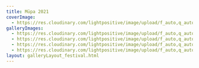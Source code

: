 ```yaml
---
title: Müpa 2021
coverImage:
  - https://res.cloudinary.com/lightpositive/image/upload/f_auto,q_auto/v1647252798/M%C3%9CPA%202021/mupa-1024x683_oyyb5m.jpg
galleryImages:
  - https://res.cloudinary.com/lightpositive/image/upload/f_auto,q_auto/v1647252798/M%C3%9CPA%202021/mupa-1024x683_oyyb5m.jpg
  - https://res.cloudinary.com/lightpositive/image/upload/f_auto,q_auto/v1647252798/M%C3%9CPA%202021/m%C3%BCpa2-1024x683_l1axea.jpg
  - https://res.cloudinary.com/lightpositive/image/upload/f_auto,q_auto/v1647252798/M%C3%9CPA%202021/m%C3%BCpa3-1024x683_qjijnw.jpg
  - https://res.cloudinary.com/lightpositive/image/upload/f_auto,q_auto/v1647252798/M%C3%9CPA%202021/m%C3%BCpa1-1024x683_uylxuk.jpg
layout: galleryLayout_festival.html
---
```

